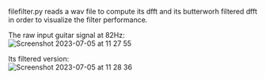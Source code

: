 filefilter.py reads a wav file to compute its dfft and its butterworh filtered dfft in order to visualize the filter performance.

The raw input guitar signal at 82Hz:<br>
![Screenshot 2023-07-05 at 11 27 55](https://github.com/K1ll-9/butterworth-python/assets/68034516/d1ffdc7d-a9c4-4f03-a975-c0415ddce6fa)

Its filtered version:<br>
![Screenshot 2023-07-05 at 11 28 36](https://github.com/K1ll-9/butterworth-python/assets/68034516/0c971216-02e3-48c0-835b-ab280cb99491)


